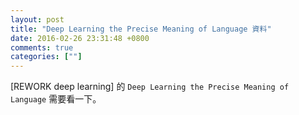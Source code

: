 ```yaml
---
layout: post
title: "Deep Learning the Precise Meaning of Language 資料"
date: 2016-02-26 23:31:48 +0800
comments: true
categories: [""]
---
```



<!-- more -->

[REWORK deep learning] 的 `Deep Learning the Precise Meaning of Language` 需要看一下。

[REWORK deep learning sanfran 2016]:https://www.re-work.co/events/deep-learning-sanfran-2016